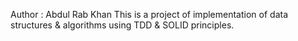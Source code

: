 Author : Abdul Rab Khan
This is a project of implementation of data structures & algorithms using TDD & SOLID principles.